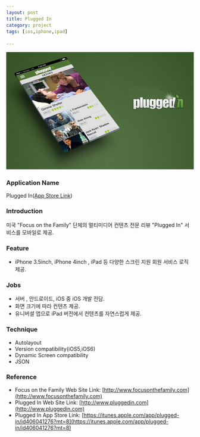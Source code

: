 ```yaml
---
layout: post
title: Plugged In
category: project
tags: [ios,iphone,ipad]

---
```

![Plugged In](/images/project/pluggedin_01.png)

### Application Name

Plugged In([App Store Link](https://itunes.apple.com/app/plugged-in/id406041276?mt=8))


### Introduction

미국 "Focus on the Family" 단체의 멀티미디어 컨텐츠 전문 리뷰 "Plugged In" 서비스를 모바일로 제공.


### Feature

* iPhone 3.5inch, iPhone 4inch , iPad 등 다양한 스크린 지원
회원 서비스 로직 제공.


### Jobs

* 서버 , 안드로이드,  iOS 중 iOS 개발 전담.
* 화면 크기에 따라 컨텐츠 제공.
* 유니버셜 앱으로 iPad 버전에서 컨텐츠를 자연스럽게 제공.


### Technique

* Autolayout
* Version compatibility(iOS5,iOS6)
* Dynamic Screen compatibility
* JSON


### Reference

* Focus on the Family Web Site Link: [http://www.focusonthefamily.com](http://www.focusonthefamily.com)
* Plugged In Web Site Link: [http://www.pluggedin.com](http://www.pluggedin.com)
* Plugged In App Store Link: [https://itunes.apple.com/app/plugged-in/id406041276?mt=8](https://itunes.apple.com/app/plugged-in/id406041276?mt=8)
